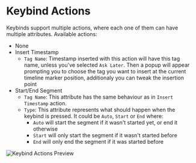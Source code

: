 # Keybind Actions

Keybinds support multiple actions, where each one of them can have multiple attributes. Available actions:
- None
- Insert Timestamp
    - `Tag Name`: Timestamp inserted with this action will have this tag name, unless you've selected `Ask Later`. Then a popup will appear prompting you to choose the tag you want to insert at the current timeline marker position, additionaly you can tweak the insertion point
- Start/End Segment
    - `Tag Name`: This attribute has the same behaviour as in `Insert Timestamp` action.
    - `Type`: This attribute represents what should happen when the keybind is pressed. It could be `Auto`, `Start` or `End` where:
        - `Auto` will start the segment if it wasn't started yet, or end it otherwise
        - `Start` will only start the segment if it wasn't started before
        - `End` will only end the segment if it was started before

![Keybind Actions Preview](/images/preview1.png)